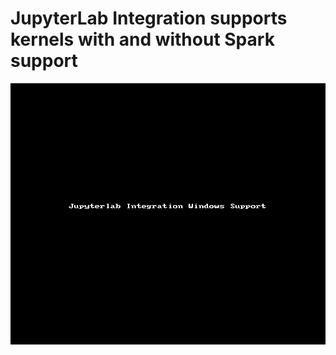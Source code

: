 # JupyterLab Integration supports kernels with and without Spark support

![with-and-without-spark](windows.gif)